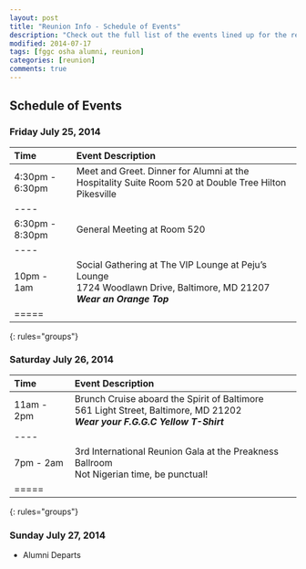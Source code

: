 ```yaml
---
layout: post
title: "Reunion Info - Schedule of Events"
description: "Check out the full list of the events lined up for the reunion weekend"
modified: 2014-07-17
tags: [fggc osha alumni, reunion]
categories: [reunion]
comments: true
---
```


## Schedule of Events

### Friday July 25, 2014 

| Time | Event Description |
|:--------|:--------|
| 4:30pm - 6:30pm  | Meet and Greet. Dinner for Alumni at the Hospitality Suite Room 520 at Double Tree Hilton Pikesville |  
|----
| 6:30pm - 8:30pm | General Meeting at Room 520 | 
|----
| 10pm - 1am | Social Gathering at The VIP Lounge at Peju’s Lounge <br> 1724 Woodlawn Drive, Baltimore, MD 21207  <br> **_Wear an Orange Top_** | 
|=====
{: rules="groups"}


### Saturday July 26, 2014 

|  Time | Event Description | 
|:--------|:--------|
| 11am - 2pm | Brunch Cruise aboard the Spirit of Baltimore <br> 561 Light Street, Baltimore, MD 21202 <br> **_Wear your F.G.G.C Yellow T-Shirt_** |  
|----
| 7pm - 2am | 3rd International Reunion Gala at the Preakness Ballroom <br> Not Nigerian time, be punctual! <br> | 
|=====
{: rules="groups"}


### Sunday July 27, 2014 
* Alumni Departs

